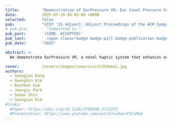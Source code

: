 ```yaml
---
title:          "Demonstration of EarPressure VR: Ear Canal Pressure Feedback for Enhancing Environmental Presence in Virtual Reality"
date:           2025-07-29 00:01:00 +0800
selected:       false
pub:            "UIST '25 Adjunct: Adjunct Proceedings of the ACM Symposium on User Interface Software and Technology"
# pub_pre:        "Submitted to "
pub_post:       '(COND. ACCEPTED)'
pub_last:       ' <span class="badge badge-pill badge-publication badge-success"></span>'
pub_date:       "2025"

abstract: >-
  We demonstrate EarPressure VR, a novel haptic system that enhances environmental presence in virtual reality by simulating atmospheric pressure changes through controlled air pressure modulation in the user's ear canal. The system uses a VR headset with sealed earbuds and a motor-driven syringe to safely generate pressure variations that simulate sensations like underwater depth or high-altitude environments (within ±40hPa of the ambient level). Attendees will experience two interactive scenarios: a gradual underwater descent, feeling a steady increase in inward pressure synchronized with depth; and instantaneous portal travel between high- and low-pressure worlds, feeling sudden and distinct environmental shifts. This demonstration showcases how leveraging the ear canal as a haptic channel can create more physically grounded and immersive virtual experiences.

cover:          /assets/images/covers/uist25demo1.jpg
authors:
  - Seongjun Kang
  - Gwangbin Kim
  - Bocheon Gim
  - Jeongju Park
  - Semoo Shin
  - Seungjun Kim
#links:
  #Paper: https://doi.org/10.1145/3706598.3713373
  #Presentation: https://www.youtube.com/watch?v=GwLwPICaMsA
---
```

